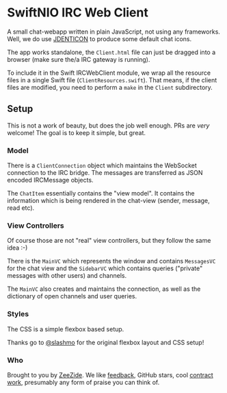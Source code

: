 # SwiftNIO IRC Web Client

A small chat-webapp written in plain JavaScript, not using any frameworks.
Well, we do use [JDENTICON](https://jdenticon.com) to produce some default
chat icons.

The app works standalone, the `Client.html` file can just be dragged into
a browser (make sure the/a IRC gateway is running).

To include it in the Swift IRCWebClient module, we wrap all the resource
files in a single Swift file (`ClientResources.swift`). That means, if the
client files are modified, you need to perform a `make` in the `Client`
subdirectory.

## Setup

This is not a work of beauty, but does the job well enough.
PRs are *very* welcome!
The goal is to keep it simple, but great.

### Model

There is a `ClientConnection` object which maintains the WebSocket connection
to the IRC bridge. The messages are transferred as JSON encoded IRCMessage
objects.

The `ChatItem` essentially contains the "view model". It contains the
information which is being rendered in the chat-view 
(sender, message, read etc).

### View Controllers

Of course those are not "real" view controllers, but they follow the same
idea :-)

There is the `MainVC` which represents the window and contains `MessagesVC`
for the chat view and the `SidebarVC` which contains queries ("private" messages 
with other users) and channels.

The `MainVC` also creates and maintains the connection, as well as the
dictionary of open channels and user queries.

### Styles

The CSS is a simple flexbox based setup.

Thanks go to [@slashmo](https://github.com/slashmo) for the original
flexbox layout and CSS setup!


### Who

Brought to you by
[ZeeZide](http://zeezide.de).
We like
[feedback](https://twitter.com/ar_institute),
GitHub stars,
cool [contract work](http://zeezide.com/en/services/services.html),
presumably any form of praise you can think of.

